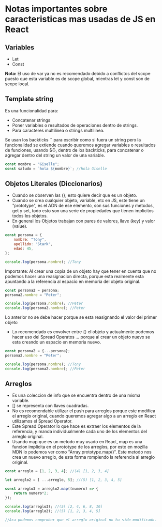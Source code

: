# Notas importantes sobre caracteristicas mas usadas de JS en React

## Variables

* Let
* Const

**Nota:** El uso de var ya no es recomendado debido a conflictos del scope puesto que esta variable es de scope global, mientras let y const son de scope local.

## Template string

Es una funcionalidad para: 
* Concatenar strings
* Poner variables o resultados de operaciones dentro de strings.
* Para caracteres multilinea o strings multilinea.

Se usan los backticks `` para escribir como si fuera un string pero la funcionalidad se extiende cuando queremos agregar variables o resultados de funciones, usando ${}, dentro de los backticks, para concatenar o agregar dentro del string un valor de una variable.

```js
const nombre = "Giselle";
const saludo = `hola ${nombre}`; //hola Giselle
```

## Objetos Literales (Diccionarios)
* Cuando se observen las {}, esto quiere decir que es un objeto.
* Cuando se crea cualquier objeto, variable, etc en JS, este tiene un "prototype", es el ADN de ese elemento, son sus funciones y metodos, get y set, todo esto son una serie de propiedades que tienen implicitos todos los objetos.
* En general los Objetos trabajan con pares de valores, llave (key) y valor (value).

```js
const persona = {
    nombre: "Tony",
    apellido: "Stark",
    edad: 45,
};

console.log(persona.nombre); //Tony
```

Importante: Al crear una copia de un objeto hay que tener en cuenta que no podemos hacer una reasignacion directa, porque esta realmente esta apuntando a la referencia al espacio en memoria del objeto original.
```js
const persona2 = persona;
persona2.nombre = "Peter";

console.log(persona.nombre); //Peter
console.log(persona2.nombre); //Peter
```
Lo anterior no se debe hacer porque se esta reasignando el valor del primer objeto

* Lo recomendado es envolver entre {} el objeto y actualmente podemos hacer uso del Spread Operatos ... porque al crear un objeto nuevo se esta creando un espacio en memoria nuevo.

```js
const persona2 = {...persona};
persona2.nombre = "Peter";

console.log(persona.nombre); //Tony
console.log(persona2.nombre); //Peter
```
## Arreglos
* Es una coleccion de info que se encuentra dentro de una misma variable.
* [] se representa con llaves cuadradas.
* No es recomendable utilizar el push para arreglos porque este modifica el arreglo original, cuando queremos agregar algo a un arreglo en React utilizamos el Spread Operator.
* Este Spread Operator lo que hace es extraer los elementos de la referencia, y manda individualmente cada uno de los elementos del arreglo original.
* Usando map que es un metodo muy usado en React, map es una funcion implicita en el prototype de los arreglos, por esto en mozilla MDN lo podemos ver como "Array.prototype.map()". Este metodo nos crea un nuevo arreglo, de esta forma rompiendo la referencia al arreglo original.
```js
const arreglo = [1, 2, 3, 4]; //(4) [1, 2, 3, 4]

let arreglo2 = [ ...arreglo, 5]; //(5) [1, 2, 3, 4, 5]

const arreglo3 = arreglo2.map((numero) => {
    return numero*2;
});

console.log(arreglo3); //(5) [2, 4, 6, 8, 10]
console.log(arreglo2); //(5) [1, 2, 3, 4, 5]

//Aca podemos comprobar que el arreglo original no ha sido modificado.
```



